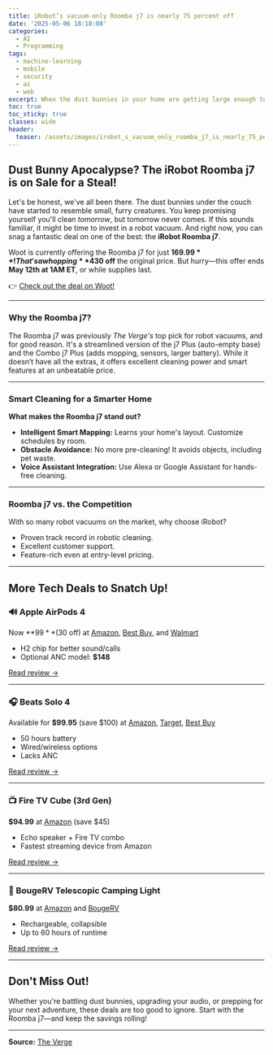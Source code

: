 ```yaml
---
title: iRobot’s vacuum-only Roomba j7 is nearly 75 percent off  
date: '2025-05-06 18:18:08'  
categories:
  - AI
  - Programming
tags:
  - machine-learning
  - mobile
  - security
  - ai
  - web
excerpt: When the dust bunnies in your home are getting large enough to adopt as pets (and yes, I’m talking about my own living quarters at this point), maybe it’s time...
toc: true
toc_sticky: true
classes: wide
header:
  teaser: /assets/images/irobot_s_vacuum_only_roomba_j7_is_nearly_75_percen_20250506181808.png
---
```


## Dust Bunny Apocalypse? The iRobot Roomba j7 is on Sale for a Steal!

Let's be honest, we've all been there. The dust bunnies under the couch have started to resemble small, furry creatures. You keep promising yourself you'll clean *tomorrow*, but tomorrow never comes. If this sounds familiar, it might be time to invest in a robot vacuum. And right now, you can snag a fantastic deal on one of the best: the **iRobot Roomba j7**.

Woot is currently offering the Roomba j7 for just **$169.99**! That's a whopping **$430 off** the original price. But hurry—this offer ends **May 12th at 1AM ET**, or while supplies last.

👉 [Check out the deal on Woot!](https://www.woot.com/offers/irobot-roomba-j7-wi-fi-robot-vacuum)

---

### Why the Roomba j7?

The Roomba j7 was previously *The Verge's* top pick for robot vacuums, and for good reason. It's a streamlined version of the j7 Plus (auto-empty base) and the Combo j7 Plus (adds mopping, sensors, larger battery). While it doesn’t have all the extras, it offers excellent cleaning power and smart features at an unbeatable price.

---

### Smart Cleaning for a Smarter Home

**What makes the Roomba j7 stand out?**

- **Intelligent Smart Mapping:** Learns your home's layout. Customize schedules by room.
- **Obstacle Avoidance:** No more pre-cleaning! It avoids objects, including pet waste.
- **Voice Assistant Integration:** Use Alexa or Google Assistant for hands-free cleaning.

---

### Roomba j7 vs. the Competition

With so many robot vacuums on the market, why choose iRobot?

- Proven track record in robotic cleaning.
- Excellent customer support.
- Feature-rich even at entry-level pricing.

---

## More Tech Deals to Snatch Up!

### 🔊 Apple AirPods 4  
Now **$99** ($30 off) at [Amazon](https://www.amazon.com/Apple-Headphones-Cancellation-Transparency-Personalized/dp/B0DGHMNQ5Z/?th=1), [Best Buy](https://www.bestbuy.com/site/apple-airpods-4-white/6447384.p), and [Walmart](https://www.walmart.com/ip/Apple-AirPods-4/11381374703/)

- H2 chip for better sound/calls
- Optional ANC model: **$148**

[Read review →](https://www.theverge.com/24245570/apple-airpods-4-review)

---

### 🎧 Beats Solo 4  
Available for **$99.95** (save $100) at [Amazon](https://www.amazon.com/Beats-Solo-Ear-Headphones-Compatible/dp/B0DDQLGDY3/?th=1), [Target](https://www.target.com/p/beats-solo-4-bluetooth-wireless-on-ear-headphones-matte-black/-/A-91747217), [Best Buy](https://www.bestbuy.com/site/beats-solo-4-true-wireless-on-ear-headphones-cloud-pink/6501022.p)

- 50 hours battery
- Wired/wireless options
- Lacks ANC

[Read review →](https://www.theverge.com/24145150/beats-solo-4-headphones-review)

---

### 📺 Fire TV Cube (3rd Gen)  
**$94.99** at [Amazon](https://www.amazon.com/All-new-fire-tv-cube-4k-streaming-device/dp/B09BZZ3MM7/) (save $45)

- Echo speaker + Fire TV combo
- Fastest streaming device from Amazon

[Read review →](https://www.theverge.com/23429259/amazon-fire-tv-cube-2022-review)

---

### 🔦 BougeRV Telescopic Camping Light  
**$80.99** at [Amazon](https://www.amazon.com/BougeRV-Telescopic-Collapsible-Waterproof-Flashlight/dp/B0DQV47H1M/) and [BougeRV](https://www.bougerv.com/products/outdoor-camping-lantern-portable-light)

- Rechargeable, collapsible
- Up to 60 hours of runtime

[Read review →](https://www.theverge.com/reviews/638090/bougerv-flextail-telescopic-lantern-review-price)

---

## Don't Miss Out!

Whether you're battling dust bunnies, upgrading your audio, or prepping for your next adventure, these deals are too good to ignore. Start with the Roomba j7—and keep the savings rolling!

---

**Source:** [The Verge](https://www.theverge.com/tech/661980/irobot-roomba-j7-robot-vacuum-airpods-4-anc-deal-sale)
